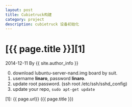 ```yaml
---
layout: post
title: Cubietruck构建
category: project
description: cubietruck 设备初始化
---
```

# [{{ page.title }}][1]
2014-12-11 By {{ site.author_info }}


0. download lubuntu-server-nand.img board by suit.
1. username **linaro**, password **linaro**.
2. update root password. (ssh root /etc/ssh/sshd_config)
3. update your repo, `sudo apt-get update`


[domain]:    http://poornigga.github.io  "博客"
[1]:    {{ page.url}}  ({{ page.title }})
